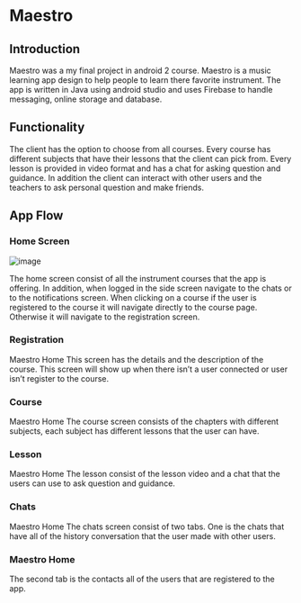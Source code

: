 # Maestro
## Introduction
Maestro was a my final project in android 2 course. Maestro is a music learning app design to help people to learn there favorite instrument. The app is written in Java using android studio and uses Firebase to handle messaging, online storage and database.

## Functionality
The client has the option to choose from all courses. Every course has different subjects that have their lessons that the client can pick from. Every lesson is provided in video format and has a chat for asking question and guidance. In addition the client can interact with other users and the teachers to ask personal question and make friends.

## App Flow
### Home Screen
![image](https://saar-skittel.netlify.app/images/maestro/maestro_home.jpg)

The home screen consist of all the instrument courses that the app is offering. In addition, when logged in the side screen navigate to the chats or to the notifications screen. When clicking on a course if the user is registered to the course it will navigate directly to the course page. Otherwise it will navigate to the registration screen.

### Registration
Maestro Home
This screen has the details and the description of the course. This screen will show up when there isn’t a user connected or user isn’t register to the course.

### Course
Maestro Home
The course screen consists of the chapters with different subjects, each subject has different lessons that the user can have.

### Lesson
Maestro Home
The lesson consist of the lesson video and a chat that the users can use to ask question and guidance.

### Chats
Maestro Home
The chats screen consist of two tabs. One is the chats that have all of the history conversation that the user made with other users.

### Maestro Home
The second tab is the contacts all of the users that are registered to the app.
